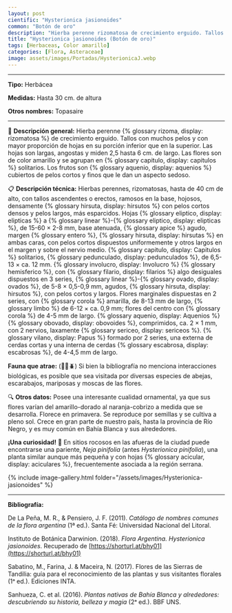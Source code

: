 ```yaml
---
layout: post
cientific: "Hysterionica jasionoides"
common: "Botón de oro"
description: "Hierba perenne rizomatosa de crecimiento erguido. Tallos con muchos pelos y con mayor proporción de hojas en su porción inferior que en la superior. Las hojas son largas, angostas y miden 2,5 hasta 6 cm. de largo. Las flores son de color amarillo y se agrupan en capitulos solitarios. Los frutos son aquenios cubiertos de pelos cortos y finos que le dan un aspecto sedoso."
title: "Hysterionica jasionoides (Botón de oro)"
tags: [Herbaceas, Color amarillo]
categories: [Flora, Asteraceae]
image: assets/images/Portadas/HysterionicaJ.webp
---
```


***

**Tipo:** Herbácea

**Medidas:** Hasta 30 cm. de altura

**Otros nombres:** Topasaire

***

🌱 **Descripción general:** Hierba perenne {% glossary rizoma, display: rizomatosa %} de crecimiento erguido. Tallos con muchos pelos y con mayor proporción de hojas en su porción inferior que en la superior. Las hojas son largas, angostas y miden 2,5 hasta 6 cm. de largo. Las flores son de color amarillo y se agrupan en {% glossary capitulo, display: capitulos %} solitarios. Los frutos son {% glossary aquenio, display: aquenios %} cubiertos de pelos cortos y finos que le dan un aspecto sedoso.

📋 **Descripción técnica:** Hierbas perennes, rizomatosas, hasta de 40 cm de alto, con tallos ascendentes o erectos, ramosos en la base, hojosos, densamente {% glossary hirsuta, display: hirsutos %} con pelos cortos densos y pelos largos, más esparcidos. Hojas {% glossary eliptico, display: elipticas %} a {% glossary linear %}-{% glossary eliptico, display: elipticas %}, de 15-60 × 2-8 mm, base atenuada, {% glossary apice %} agudo, margen {% glossary entero %}, {% glossary hirsuta, display: hirsutas %} en ambas caras, con pelos cortos dispuestos uniformemente y otros largos en el margen y sobre el nervio medio. {% glossary capitulo, display: Capitulos %} solitarios, {% glossary pedunculado, display: pedunculados %}, de 6,5-13 × ca. 12 mm. {% glossary involucro, display: Involucro %} {% glossary hemisferico %}, con {% glossary filario, display: filarios %} algo desiguales dispuestos en 3 series, {% glossary linear %}-{% glossary ovado, display: ovados %}, de 5-8 × 0,5-0,9 mm, agudos, {% glossary hirsuta, display: hirsutos %}, con pelos cortos y largos. Flores marginales dispuestas en 2 series, con {% glossary corola %} amarilla, de 8-13 mm de largo, {% glossary limbo %} de 6-12 × ca. 0,9 mm; flores del centro con {% glossary corola %} de 4-5 mm de largo. {% glossary aquenio, display: Aquenios %} {% glossary obovado, display: obovoides %}, comprimidos, ca. 2 × 1 mm, con 2 nervios, laxamente {% glossary sericeo, display: sericeos %}. {% glossary vilano, display: Papus %} formado por 2 series, una externa de cerdas cortas y una interna de cerdas {% glossary escabrosa, display: escabrosas %}, de 4-4,5 mm de largo.

**Fauna que atrae:** (🦋🐝🪲) Si bien la bibliografía no menciona interacciones biológicas, es posible que sea visitada por diversas especies de abejas, escarabajos, mariposas y moscas de las flores.

🔍 **Otros datos:** Posee una interesante cualidad ornamental, ya que sus flores varían del amarillo-dorado al naranja-cobrizo a medida que se desarrolla. Florece en primavera. Se reproduce por semillas y se cultiva a pleno sol. Crece en gran parte de nuestro país, hasta la provincia de Río Negro, y es muy común en Bahía Blanca y sus alrededores.

**¡Una curiosidad!** 👀 En sitios rocosos en las afueras de la ciudad puede encontrarse una pariente, *Neja pinifolia* (antes *Hysterionica pinifolia*), una planta similar aunque más pequeña y con hojas {% glossary acicular, display: aciculares %}, frecuentemente asociada a la región serrana.

 {% include image-gallery.html folder="/assets/images/Hysterionica-jasionoides" %}

***

**Bibliografía:**

De La Peña, M. R., & Pensiero, J. F. (2011). *Catálogo de nombres comunes de la flora argentina* (1ª ed.). Santa Fé: Universidad Nacional del Litoral.

Instituto de Botánica Darwinion. (2018). *Flora Argentina. Hysterionica jasionoides*. Recuperado de 
[https://shorturl.at/bhy01](https://shorturl.at/bhy01)

Sabatino, M., Farina, J. & Maceira, N. (2017). Flores de las Sierras de Tandilia: guía para el reconocimiento de las plantas y sus visitantes florales (1ᵃ ed.). Ediciones INTA.

Sanhueza, C. et al. (2016). *Plantas nativas de Bahía Blanca y alrededores: descubriendo su historia, belleza y magia* (2ᵃ ed.). BBF UNS.
